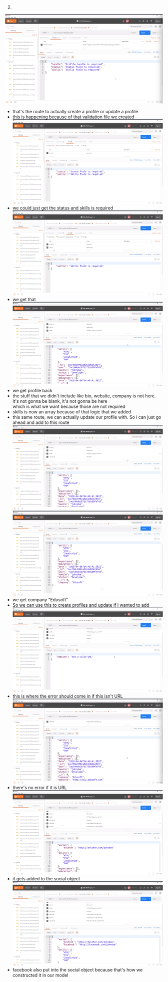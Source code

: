 

2.
![](images/profile-field-validations-1.png)
- that's the route to actually create a profile or update a profile
- this is happening because of that validation file we created
![](images/profile-field-validations-2.png)
- we could just get the status and skills is required
![](images/profile-field-validations-3.png)
- we get that
![](images/profile-field-validations-4.png)
- we get profile back
- the stuff that we didn't include like bio, website, company is not here. it's not gonna be blank, it's not gonna be here</br>
which is what we want because those are not required
- skills is now an array because of that logic that we added
- this same route, we can actually update our profile with. So i can just go ahead and add to this route
![](images/profile-field-validations-5.png)
![](images/profile-field-validations-6.png)
- we get company "Edusoft"
- So we can use this to create profiles and update if i wanted to add
![](images/profile-field-validations-7.png)
- this is where the error should come in if this isn't URL
![](images/profile-field-validations-8.png)
- there's no error if it is URL
![](images/profile-field-validations-9.png)
- it gets added to the social object
![](images/profile-field-validations-10.png)
- facebook also put into the social object because that's how we constructed it in our model
